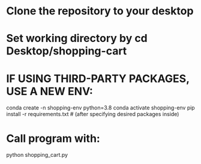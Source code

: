 # Clone the repository to your desktop

# Set working directory by cd Desktop/shopping-cart

# IF USING THIRD-PARTY PACKAGES, USE A NEW ENV:
conda create -n shopping-env python=3.8 
conda activate shopping-env
pip install -r requirements.txt # (after specifying desired packages inside)

# Call program with:
python shopping_cart.py